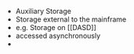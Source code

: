 - Auxiliary Storage
- Storage external to the mainframe
- e.g. Storage on [[DASD]]
- accessed asynchronously
-